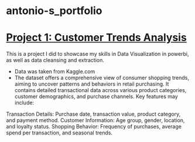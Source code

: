 # antonio-s_portfolio


# [Project 1: Customer Trends Analysis]()

This is a project I did to showcase my skills in Data Visualization in powerbi, as well as data cleansing and extraction.
* Data was taken from Kaggle.com
* The dataset offers a comprehensive view of consumer shopping trends, aiming to uncover patterns and behaviors in retail purchasing. It contains detailed transactional data across various product categories, customer demographics, and purchase channels. Key features may include:

Transaction Details: Purchase date, transaction value, product category, and payment method.
Customer Information: Age group, gender, location, and loyalty status.
Shopping Behavior: Frequency of purchases, average spend per transaction, and seasonal trends.
